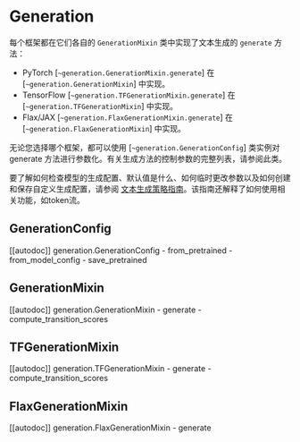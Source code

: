 <!--Copyright 2022 The HuggingFace Team. All rights reserved.

Licensed under the Apache License, Version 2.0 (the "License"); you may not use this file except in compliance with
the License. You may obtain a copy of the License at

http://www.apache.org/licenses/LICENSE-2.0

Unless required by applicable law or agreed to in writing, software distributed under the License is distributed on
an "AS IS" BASIS, WITHOUT WARRANTIES OR CONDITIONS OF ANY KIND, either express or implied. See the License for the
specific language governing permissions and limitations under the License.

⚠️ Note that this file is in Markdown but contain specific syntax for our doc-builder (similar to MDX) that may not be
rendered properly in your Markdown viewer.

-->

# Generation

每个框架都在它们各自的 `GenerationMixin` 类中实现了文本生成的 `generate` 方法：

- PyTorch [`~generation.GenerationMixin.generate`] 在 [`~generation.GenerationMixin`] 中实现。
- TensorFlow [`~generation.TFGenerationMixin.generate`] 在 [`~generation.TFGenerationMixin`] 中实现。
- Flax/JAX [`~generation.FlaxGenerationMixin.generate`] 在 [`~generation.FlaxGenerationMixin`] 中实现。

无论您选择哪个框架，都可以使用 [`~generation.GenerationConfig`] 类实例对 generate 方法进行参数化。有关生成方法的控制参数的完整列表，请参阅此类。

要了解如何检查模型的生成配置、默认值是什么、如何临时更改参数以及如何创建和保存自定义生成配置，请参阅 [文本生成策略指南](../generation_strategies)。该指南还解释了如何使用相关功能，如token流。

## GenerationConfig

[[autodoc]] generation.GenerationConfig
	- from_pretrained
	- from_model_config
	- save_pretrained

## GenerationMixin

[[autodoc]] generation.GenerationMixin
	- generate
	- compute_transition_scores

## TFGenerationMixin

[[autodoc]] generation.TFGenerationMixin
	- generate
	- compute_transition_scores

## FlaxGenerationMixin

[[autodoc]] generation.FlaxGenerationMixin
	- generate
